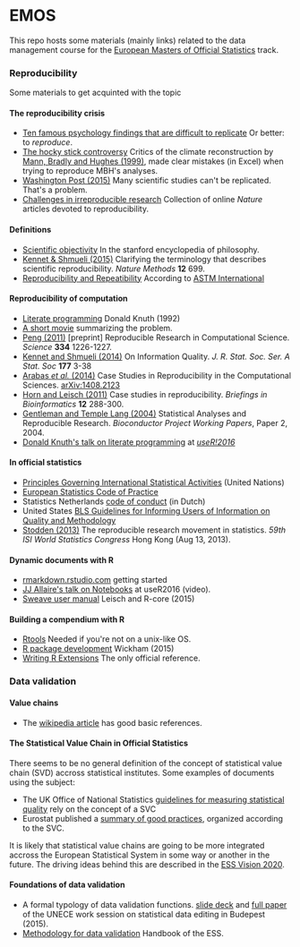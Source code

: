 
# EMOS

This repo hosts some materials (mainly links) related to the data management
course for the [European Masters of Official Statistics](http://www.uu.nl/masters/en/methodology-and-statistics-behavioural-biomedical-and-social-sciences/tracks) track.

### Reproducibility

Some materials to get acquinted with the topic

#### The reproducibility crisis

- [Ten famous psychology findings that are difficult to  replicate](https://digest.bps.org.uk/2016/09/16/ten-famous-psychology-findings-that-its-been-difficult-to-replicate/) Or better: to _reproduce_.
- [The hocky stick controversy](https://web.archive.org/web/20031211211711/http://www.climate2003.com/file.issues.htm) Critics of the climate reconstruction by [Mann, Bradly and Hughes (1999)](http://www.meteo.psu.edu/holocene/public_html/shared/research/ONLINE-PREPRINTS/Millennium/mbh99.pdf), made clear mistakes (in Excel) when trying to reproduce MBH's analyses.
- [Washington Post (2015)](https://www.washingtonpost.com/news/speaking-of-science/wp/2015/08/27/trouble-in-science-massive-effort-to-reproduce-100-experimental-results-succeeds-only-36-times/) Many scientific studies can't be replicated. That's a problem.
- [Challenges in irreproducible research](http://www.nature.com/news/reproducibility-1.17552#) Collection of online _Nature_ articles devoted to reproducibility.

#### Definitions


- [Scientific objectivity](http://plato.stanford.edu/entries/scientific-objectivity/) In the stanford encyclopedia of philosophy.
- [Kennet & Shmueli (2015)](http://www.nature.com/nmeth/journal/v12/n8/full/nmeth.3489.html) Clarifying the terminology that describes scientific reproducibility. _Nature Methods_ **12** 699.
- [Reproducibility and Repeatibility](http://www.astm.org/SNEWS/MA_2009/datapoints_ma09.html) According to [ASTM International](www.astm.org)



#### Reproducibility of computation

- [Literate programming](http://www.literateprogramming.com/knuthweb.pdf) Donald Knuth (1992)
- [A short movie](https://www.youtube.com/watch?v=s3JldKoA0zw) summarizing the problem.
- [Peng (2011)](http://www.ncbi.nlm.nih.gov/pmc/articles/PMC3383002/) [preprint] Reproducible Research in Computational Science. _Science_ **334** 1226-1227.
- [Kennet and Shmueli (2014)](https://www.researchgate.net/profile/Ron_Kenett/publication/228169566_On_Information_Quality/links/5422d44c0cf238c6ea6d6af5.pdf) On Information Quality.
  _J. R. Stat. Soc. Ser. A Stat. Soc_ **177** 3-38
- [Arabas _et al._ (2014)](https://arxiv.org/abs/1408.2123) Case Studies in Reproducibility in the Computational Sciences. [arXiv:1408.2123](https://arxiv.org/abs/1408.2123)
- [Horn and Leisch (2011)](http://bib.oxfordjournals.org/content/12/3/288.full.pdf+html)
    Case studies in reproducibility. _Briefings in Bioinformatics_ **12** 288-300.
- [Gentleman and Temple Lang (2004)](http://www.math.usu.edu/~corcoran/classes/14spring6550/handouts/reproducible_research.pdf) Statistical Analyses and Reproducible Research. _Bioconductor Project Working Papers_,
Paper 2, 2004.
- [Donald Knuth's talk on literate programming](https://channel9.msdn.com/Events/useR-international-R-User-conference/useR2016/Literate-Programming) at [_useR!2016_](https://useR2016.org)


#### In official statistics

- [Principles Governing International Statistical Activities](http://unstats.un.org/unsd/methods/statorg/Principles_stat_activities/principles_stat_activities.asp) (United Nations)
- [European Statistics Code of Practice](http://ec.europa.eu/eurostat/documents/3859598/5921861/KS-32-11-955-EN.PDF)
- Statistics Netherlands [code of conduct](https://www.cbs.nl/nl-nl/over-ons/organisatie/jaarverslag/gedragscode) (in Dutch)
- United States [BLS Guidelines for Informing Users of Information on Quality and Methodology](http://www.bls.gov/bls/quality.htm)
- [Stodden (2013)](https://web.stanford.edu/~vcs/talks/ISI-Aug302013-STODDEN.pdf) The reproducible research movement in statistics. _59th ISI World Statistics Congress_ Hong Kong (Aug 13, 2013).


#### Dynamic documents with R

- [rmarkdown.rstudio.com](http://rmarkdown.rstudio.com/lesson-1.html) getting started
- [JJ Allaire's talk on Notebooks](https://channel9.msdn.com/Events/useR-international-R-User-conference/useR2016/Notebooks-with-R-Markdown) at useR2016 (video).
- [Sweave user manual](https://stat.ethz.ch/R-manual/R-devel/library/utils/doc/Sweave.pdf) Leisch and R-core (2015)

#### Building a compendium with R

- [Rtools](https://cran.r-project.org/bin/windows/Rtools/) Needed if you're not on a unix-like OS. 
- [R package development](http://r-pkgs.had.co.nz/) Wickham (2015)
- [Writing R Extensions](https://cran.r-project.org/doc/manuals/r-release/R-exts.html) The only official reference.


### Data validation

#### Value chains

- The [wikipedia article](https://en.wikipedia.org/wiki/Value_chain) has good basic references.

#### The Statistical Value Chain in Official Statistics

There seems to be no general definition of the concept of statistical value chain (SVD) accross statistical institutes. Some examples of documents using the subject:

- The UK Office of National Statistics  [guidelines for measuring statistical quality](http://unstats.un.org/unsd/dnss/docs-nqaf/UK-Guidelines_Subject.pdf) rely on the concept of a SVC
- Eurostat published a [summary of good practices](http://ec.europa.eu/eurostat/documents/64157/4377619/Summary-of-good-practises.pdf/3be1a60d-2263-4daa-8d20-2b1479c70b1e), organized according to the SVC.

It is likely that statistical value chains are going to be more integrated accross 
the European Statistical System in some way or another in the future. The driving
ideas behind this are described in the [ESS Vision 2020](http://ec.europa.eu/eurostat/web/ess/about-us/ess-vision-2020).

#### Foundations of data validation

- A formal typology of data validation functions. [slide deck](https://www.unece.org/fileadmin/DAM/stats/documents/ece/ces/ge.44/2015/mtg1/PPT_5_new_Netherlands_vanderLoo2015.pdf) and [full paper](http://www.unece.org/fileadmin/DAM/stats/documents/ece/ces/ge.44/2015/mtg1/WP_5_Netherlands_A_formal_typology_of_data_validation_functions.pdf) of the UNECE work session on statistical data editing in Budepest (2015).
- [Methodology for data validation](https://ec.europa.eu/eurostat/cros/system/files/methodology_for_data_validation_v1.0_rev-2016-06_final.pdf) Handbook of the ESS.










